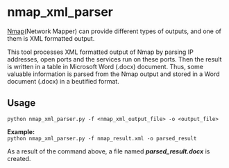 # nmap_xml_parser

[Nmap](https://nmap.org/)(Network Mapper) can provide different types of outputs, and one of them is XML formatted output. 

This tool processes XML formatted output of Nmap by parsing IP addresses, open ports and the services run on these ports. Then the result is written in a table in Microsoft Word (.docx) document. Thus, some valuable information is parsed from the Nmap output and stored in a Word document (.docx) in a beutified format.

## Usage

`python nmap_xml_parser.py -f <nmap_xml_output_file> -o <output_file>`

**Example:** <br>
`python nmap_xml_parser.py -f nmap_result.xml -o parsed_result`

As a result of the command above, a file named ***parsed_result.docx*** is created.
